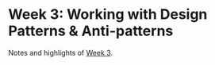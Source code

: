 # Week 3: Working with Design Patterns & Anti-patterns

Notes and highlights of [Week 3](notes.md).
